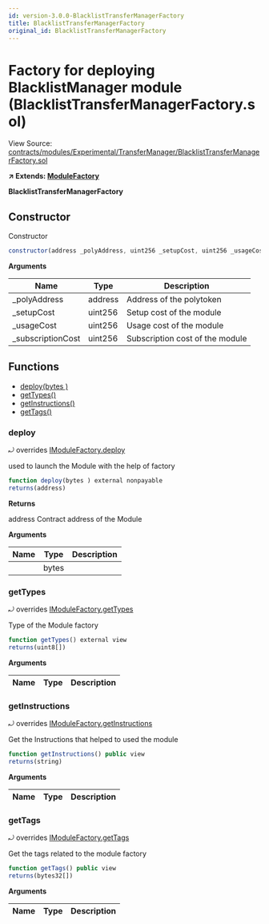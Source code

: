 ```yaml
---
id: version-3.0.0-BlacklistTransferManagerFactory
title: BlacklistTransferManagerFactory
original_id: BlacklistTransferManagerFactory
---
```


# Factory for deploying BlacklistManager module (BlacklistTransferManagerFactory.sol)

View Source: [contracts/modules/Experimental/TransferManager/BlacklistTransferManagerFactory.sol](../../contracts/modules/Experimental/TransferManager/BlacklistTransferManagerFactory.sol)

**↗ Extends: [ModuleFactory](ModuleFactory.md)**

**BlacklistTransferManagerFactory**

## Constructor

Constructor

```js
constructor(address _polyAddress, uint256 _setupCost, uint256 _usageCost, uint256 _subscriptionCost) public
```

**Arguments**

| Name        | Type           | Description  |
| ------------- |------------- | -----|
| _polyAddress | address | Address of the polytoken | 
| _setupCost | uint256 | Setup cost of the module | 
| _usageCost | uint256 | Usage cost of the module | 
| _subscriptionCost | uint256 | Subscription cost of the module | 

## Functions

- [deploy(bytes )](#deploy)
- [getTypes()](#gettypes)
- [getInstructions()](#getinstructions)
- [getTags()](#gettags)

### deploy

⤾ overrides [IModuleFactory.deploy](IModuleFactory.md#deploy)

used to launch the Module with the help of factory

```js
function deploy(bytes ) external nonpayable
returns(address)
```

**Returns**

address Contract address of the Module

**Arguments**

| Name        | Type           | Description  |
| ------------- |------------- | -----|
|  | bytes |  | 

### getTypes

⤾ overrides [IModuleFactory.getTypes](IModuleFactory.md#gettypes)

Type of the Module factory

```js
function getTypes() external view
returns(uint8[])
```

**Arguments**

| Name        | Type           | Description  |
| ------------- |------------- | -----|

### getInstructions

⤾ overrides [IModuleFactory.getInstructions](IModuleFactory.md#getinstructions)

Get the Instructions that helped to used the module

```js
function getInstructions() public view
returns(string)
```

**Arguments**

| Name        | Type           | Description  |
| ------------- |------------- | -----|

### getTags

⤾ overrides [IModuleFactory.getTags](IModuleFactory.md#gettags)

Get the tags related to the module factory

```js
function getTags() public view
returns(bytes32[])
```

**Arguments**

| Name        | Type           | Description  |
| ------------- |------------- | -----|

